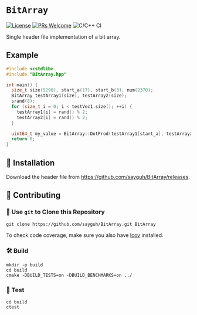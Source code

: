 `BitArray`
==========

[![License](https://img.shields.io/badge/License-Apache%202.0-blue.svg)](https://opensource.org/licenses/Apache-2.0)
[![PRs Welcome](https://img.shields.io/badge/PRs-welcome-brightgreen.svg)](.github/CONTRIBUTING.md#pull-requests)
![C/C++ CI](https://github.com/sayguh/BitArray/workflows/C/C++%20CI/badge.svg)

Single header file implementation of a bit array.

## Example

```c++
#include <cstdlib>
#include "BitArray.hpp"

int main() {
  size_t size(5290), start_a(17), start_b(3), num(2370);
  BitArray testArray1(size), testArray2(size);
  srand(8);
  for (size_t i = 0; i < testVec1.size(); ++i) {
    testArray1[i] = rand() % 2;
    testArray2[i] = rand() % 2;
  }

  uint64_t my_value = BitArray::DotProd(testArray1[start_a], testArray2[start_b], num);
  return 0;
}
```

## 🚴 Installation

Download the header file from https://github.com/sayguh/BitArray/releases.

## 🚀 Contributing

### 🐑 Use `git` to Clone this Repository

```
git clone https://github.com/sayguh/BitArray.git BitArray
```

To check code coverage, make sure you also have
[lcov](http://ltp.sourceforge.net/coverage/lcov.php) installed.

### 🛠️ Build

```
mkdir -p build
cd build
cmake -DBUILD_TESTS=on -DBUILD_BENCHMARKS=on ../
```

### 🔬 Test

```
cd build
ctest
```
